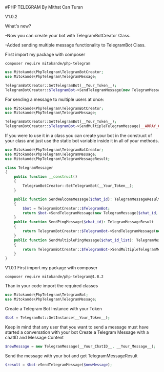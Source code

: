 #PHP TELEGRAM By Mithat Can Turan

V1.0.2

What's new?

-Now you can create your bot with TelegramBotCreator Class. 

-Added sending multiple message functionality to TelegramBot Class.

First import my package with composer 
```
composer require mitokande/php-telegram
```
```php
use Mitokande\PhpTelegram\TelegramBotCreator;
use Mitokande\PhpTelegram\TelegramMessage;

TelegramBotCreator::SetTelegramBot(__Your_Token__);
TelegramBotCreator::$TelegramBot->SendTelegramMessage(new TelegramMessage(__RECEIVER_CHAT_ID__, __YOUR_MESSAGE_));
```
For sending a message to multiple users at once:
```php
use Mitokande\PhpTelegram\TelegramBotCreator;
use Mitokande\PhpTelegram\TelegramMessage;

TelegramBotCreator::SetTelegramBot(__Your_Token__);
TelegramBotCreator::$TelegramBot->SendMultipleTelegramMessage(__ARRAY_OF_CHAT_ID_STRINGS__, __YOUR_MESSAGE__);
```

If you were to use it in a class you can create your bot in the construct of your class and just use the static bot variable inside it in all of your methods.
```php
use Mitokande\PhpTelegram\TelegramBotCreator;
use Mitokande\PhpTelegram\TelegramMessage;
use Mitokande\PhpTelegram\TelegramMessageResult;

class TelegramMessager
{
    public function __construct()
    {
        TelegramBotCreator::SetTelegramBot(__Your_Token__);
    }

    public function SendWelcomeMessage($chat_id): TelegramMessageResult
    {
        $bot = TelegramBotCreator::$TelegramBot;
        return $bot->SendTelegramMessage(new TelegramMessage($chat_id, __WELCOME_MESSAGE_FOR_USERS__));
    }
    public function SendPingMessage($chat_id): TelegramMessageResult
    {
        return TelegramBotCreator::$TelegramBot->SendTelegramMessage(new TelegramMessage(__RECEIVER_CHAT_ID__, __YOUR_MESSAGE_));
    }
    public function SendMultiplePingMessage($chat_id_list): TelegramMessageResult
    {
        return TelegramBotCreator::$TelegramBot->SendMultipleTelegramMessage($chat_id_list, __YOUR_MESSAGE_));
    }
}

```

V1.0.1
First import my package with composer 
```
composer require mitokande/php-telegram@1.0.2
```
Than in your code import the required classes
```php
use Mitokande\PhpTelegram\TelegramBot;
use Mitokande\PhpTelegram\TelegramMessage;
```
Create a Telegram Bot Instance with your Token

```php
$bot = TelegramBot::GetInstance(__Your_Token__);
```
Keep in mind that any user that you want to send a message must have started a conversation with your bot
Create a Telegram Message with a chatID and Message Content
```php
$newMessage = new TelegramMessage(__Your_ChatID__, __Your_Message__);
```
Send the message with your bot and get TelegramMessageResult
```php
$result = $bot->SendTelegramMessage($newMessage);
```
